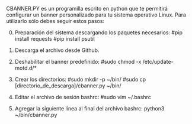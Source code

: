 CBANNER.PY es un programilla escrito en python que te permitirá configurar un banner personalizado para tu sistema operativo Linux. Para utilizarlo sólo debes seguir estos pasos:

0. Preparación del sistema descargando los paquetes necesarios:
    #pip install requests
    #pip install psutil

1. Descarga el archivo desde Github.

2. Deshabilitar el banner predefinido:
    #sudo chmod -x /etc/update-motd.d/*

3. Crear los directorios:
    #sudo mkdir -p ~/bin/
    #sudo cp [directorio_de_descarga]/cbanner.py ~/bin/

4. Editar el archivo de sesión bashrc:
    #sudo vim ~/.bashrc

5. Agregar la siguiente línea al final del archivo bashrc:
     python3 ~/bin/cbanner.py
